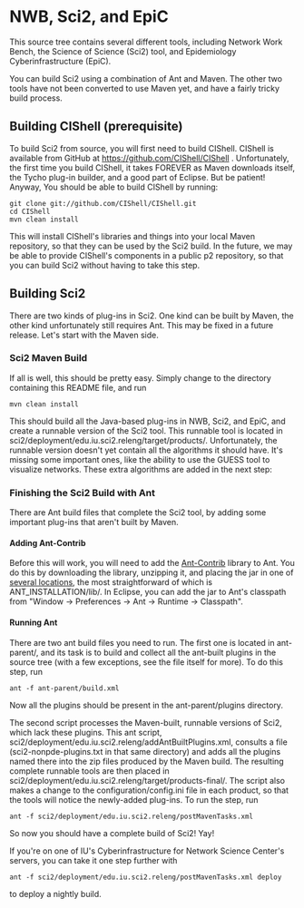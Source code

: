 # NWB, Sci2, and EpiC

This source tree contains several different tools, including Network Work
Bench, the Science of Science (Sci2) tool, and Epidemiology Cyberinfrastructure
(EpiC).

You can build Sci2 using a combination of Ant and Maven. The other two tools
have not been converted to use Maven yet, and have a fairly tricky build
process.

## Building CIShell (prerequisite)

To build Sci2 from source, you will first need to build CIShell. CIShell is
available from GitHub at https://github.com/CIShell/CIShell . Unfortunately, the
first time you build CIShell, it takes FOREVER as Maven downloads itself, the
Tycho plug-in builder, and a good part of Eclipse. But be patient! Anyway, You
should be able to build CIShell by running:

    git clone git://github.com/CIShell/CIShell.git
    cd CIShell
    mvn clean install
    
This will install CIShell's libraries and things into your local Maven
repository, so that they can be used by the Sci2 build. In the future, we may be
able to provide CIShell's components in a public p2 repository, so that you can
build Sci2 without having to take this step.

## Building Sci2

There are two kinds of plug-ins in Sci2. One kind can be built by Maven, the
other kind unfortunately still requires Ant. This may be fixed in a future
release. Let's start with the Maven side.

### Sci2 Maven Build

If all is well, this should be pretty easy. Simply change to the directory
containing this README file, and run

    mvn clean install

This should build all the Java-based plug-ins in NWB, Sci2, and EpiC, and
create a runnable version of the Sci2 tool. This runnable tool is located in
sci2/deployment/edu.iu.sci2.releng/target/products/. Unfortunately, the runnable
version doesn't yet contain all the algorithms it should have. It's missing some
important ones, like the ability to use the GUESS tool to visualize networks.
These extra algorithms are added in the next step:

### Finishing the Sci2 Build with Ant

There are Ant build files that complete the Sci2 tool, by adding some important
plug-ins that aren't built by Maven.

#### Adding Ant-Contrib

Before this will work, you will need to add the 
[Ant-Contrib](http://ant-contrib.sourceforge.net/)
library to Ant. You do this by downloading
the library, unzipping it, and placing the jar in one of 
[several locations](http://ant.apache.org/manual/install.html#optionalTasks), 
the most straightforward of which is ANT_INSTALLATION/lib/. In Eclipse, 
you can add the jar to Ant's classpath from "Window -> Preferences -> 
Ant -> Runtime -> Classpath".

#### Running Ant

There are two ant build files you need to run. The first one is located in
ant-parent/, and its task is to build and collect all the ant-built plugins in
the source tree (with a few exceptions, see the file itself for more). To do
this step, run

    ant -f ant-parent/build.xml
    
Now all the plugins should be present in the ant-parent/plugins directory.

The second script processes the Maven-built, runnable versions of Sci2, which
lack these plugins. This ant script,
sci2/deployment/edu.iu.sci2.releng/addAntBuiltPlugins.xml, consults a file
(sci2-nonpde-plugins.txt in that same directory) and adds all the plugins named
there into the zip files produced by the Maven build. The resulting complete
runnable tools are then placed in
sci2/deployment/edu.iu.sci2.releng/target/products-final/. The script also makes
a change to the configuration/config.ini file in each product, so that the tools
will notice the newly-added plug-ins. To run the step, run

    ant -f sci2/deployment/edu.iu.sci2.releng/postMavenTasks.xml

So now you should have a complete build of Sci2!  Yay!

If you're on one of IU's Cyberinfrastructure for Network Science Center's
servers, you can take it one step further with

    ant -f sci2/deployment/edu.iu.sci2.releng/postMavenTasks.xml deploy
    
to deploy a nightly build.
